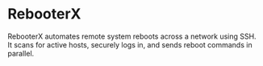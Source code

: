 # RebooterX
RebooterX automates remote system reboots across a network using SSH. It scans for active hosts, securely logs in, and sends reboot commands in parallel.
